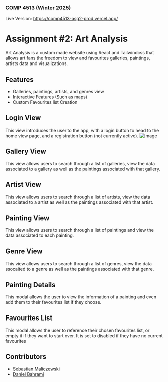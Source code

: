 ### COMP 4513 (Winter 2025)
Live Version: [https://comp4513-asg2-prod.vercel.app/ ](https://web3asg2-three.vercel.app)

# Assignment #2: Art Analysis
Art Analysis is a custom made website using React and Tailwindcss that allows art fans the freedom to view and favourites galleries, paintings, artists data and visualizations.

## Features

- Galleries, paintings, artists, and genres view
- Interactive Features (Such as maps)
- Custom Favourites list Creation

## Login View
This view introduces the user to the app, with a login button to head to the home view page, and a registration button (not currently active).
![image](https://github.com/Sebmali/Comp-4513-Asg-2/assets/readMeImages/Artist_View.jpg)

## Gallery View
This view allows users to search through a list of galleries, view the data associated to a gallery as well as the paintings associated with that gallery.

## Artist View
This view allows users to search through a list of artists, view the data associated to a artist as well as the paintings associated with that artist. 

## Painting View
This view allows users to search through a list of paintings and view the data associated to each painting. 

## Genre View 
This view allows users to search through a list of genres, view the data ssocaited to a genre as well as the paintings associated with that genre. 

## Painting Details
This modal allows the user to view the information of a painting and even add them to their favourites list if they choose.

## Favourites List
This modal allows the user to reference their chosen favourites list, or empty it if they want to start over. It is set to disabled if they have no current favourites

## Contributors

- [Sebastian Maliczewski](https://github.com/Sebmali)
- [Daniel Bahrami](https://github.com/danielbram4)
